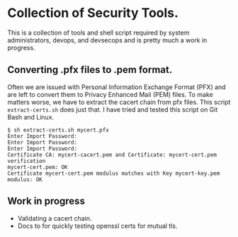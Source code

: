 # Collection of Security Tools.

This is a collection of tools and shell script required by system administrators, devops, and devsecops and is pretty much a work in progress.

## Converting .pfx files to .pem format.
Often we are issued with Personal Information Exchange Format (PFX) and are left to convert them to Privacy Enhanced Mail (PEM) files. To make matters worse, we have to extract the cacert chain from pfx files.
This script `extract-certs.sh` does just that. I have tried and tested this script on Git Bash and Linux.

```
$ sh extract-certs.sh mycert.pfx
Enter Import Password:
Enter Import Password:
Enter Import Password:
Certificate CA: mycert-cacert.pem and Certificate: mycert-cert.pem verification
mycert-cert.pem: OK
Certificate mycert-cert.pem modulus matches with Key mycert-key.pem modulus: OK
```

## Work in progress
- Validating a cacert chain.
- Docs to for quickly testing openssl certs for mutual tls.


